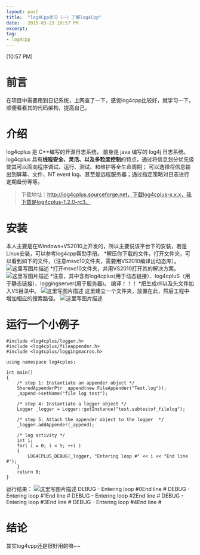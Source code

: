 ```yaml
---
layout: post
title:  "log4Cpp学习（一）了解log4Cpp"
date:   2015-03-23 10:57 PM
excerpt:
tag:
- log4cpp
---
```



[10:57 PM]

# 前言
在项目中需要用到日记系统，上网查了一下，感觉log4cpp比较好，就学习一下，顺便看看其的代码架构，提高自己。

# 介绍
log4cplus 是 C++编写的开源日志系统， 前身是 java 编写的 log4j 日志系统。 log4cplus 具有**线程安全、灵活、以及多粒度控制**的特点，通过将信息划分优先级使其可以面向程序调试、运行、测试、和维护等全生命周期； 可以选择将信息输出到屏幕、文件、NT event log、甚至是远程服务器；通过指定策略对日志进行定期备份等等。

> 下载地址：http://log4cplus.sourceforge.net，下载log4cplus-x.x.x，我下载是log4cplus-1.2.0-rc3。

# 安装
本人主要是在Windows+VS2010上开发的，所以主要说该平台下的安装，若是Linux安装，可以参考log4cpp帮助手册。
*解压你下载的文件，打开文件夹，可以看到如下的文件，（注意msvc10文件夹，需要用VS2010编译出动态库）。
![这里写图片描述](http://img.blog.csdn.net/20150323221115468)
*打开msvc10文件夹，并用VS2010打开其的解决方案。
![这里写图片描述](http://img.blog.csdn.net/20150323221652086)
*注意，其中含有log4cplus(用于动态链接）、log4cpluS（用于静态链接）、loggingserver(用于服务器)。
编译！！！
*把生成dll以及头文件加入VS目录中。
![这里写图片描述](http://img.blog.csdn.net/20150323222838440)
这里建立一个文件夹，放置在此，然后工程中增加相应的搜索路径。
![这里写图片描述](http://img.blog.csdn.net/20150323223043614)

# 运行一个小例子

```
#include <log4cplus/logger.h>
#include <log4cplus/fileappender.h>
#include <log4cplus/loggingmacros.h>

using namespace log4cplus;

int main()
{
	/* step 1: Instantiate an appender object */
	SharedAppenderPtr _append(new FileAppender("Test.log"));
	_append->setName("file log test");

	/* step 4: Instantiate a logger object */
	Logger _logger = Logger::getInstance("test.subtestof_filelog");

	/* step 5: Attach the appender object to the logger  */
	_logger.addAppender(_append);

	/* log activity */
	int i;
	for( i = 0; i < 5; ++i )
	{
		LOG4CPLUS_DEBUG(_logger, "Entering loop #" << i << "End line #");
	}
	return 0;
}
```
运行结果：
![这里写图片描述](http://img.blog.csdn.net/20150324210926565)
DEBUG - Entering loop #0End line #
DEBUG - Entering loop #1End line #
DEBUG - Entering loop #2End line #
DEBUG - Entering loop #3End line #
DEBUG - Entering loop #4End line #

# 结论
其实log4cpp还是很好用的嘛~~


